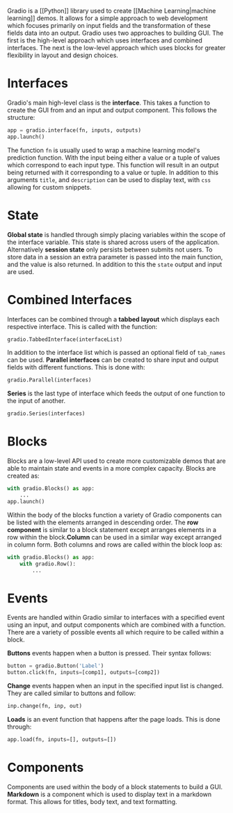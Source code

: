 Gradio is a [[Python]] library used to create [[Machine Learning|machine learning]] demos. It allows for a simple approach to web development which focuses primarily on input fields and the transformation of these fields data into an output. Gradio uses two approaches to building GUI. The first is the high-level approach which uses interfaces and combined interfaces. The next is the low-level approach which uses blocks for greater flexibility in layout and design choices.

# Interfaces
Gradio's main high-level class is the **interface**. This takes a function to create the GUI from and an input and output component. This follows the structure:
```python
app = gradio.interface(fn, inputs, outputs)
app.launch()
```
The function `fn` is usually used to wrap a machine learning model's prediction function. With the input being either a value or a tuple of values which correspond to each input type. This function will result in an output being returned with it corresponding to a value or tuple. In addition to this arguments `title`, and `description` can be used to display text, with `css` allowing for custom snippets.

# State
**Global state** is handled through simply placing variables within the scope of the interface variable. This state is shared across users of the application. Alternatively **session state** only persists between submits not users. To store data in a session an extra parameter is passed into the main function, and the value is also returned. In addition to this the `state` output and input are used.

# Combined Interfaces
Interfaces can be combined through a **tabbed layout** which displays each respective interface. This is called with the function:
```python
gradio.TabbedInterface(interfaceList)
```
In addition to the interface list which is passed an optional field of `tab_names` can be used. **Parallel interfaces** can be created to share input and output fields with different functions. This is done with:
```python
gradio.Parallel(interfaces)
```
**Series** is the last type of interface which feeds the output of one function to the input of another.
```python
gradio.Series(interfaces)
```

# Blocks
Blocks are a low-level API used to create more customizable demos that are able to maintain state and events in a more complex capacity. Blocks are created as:
```python
with gradio.Blocks() as app:
	...
app.launch()
```
Within the body of the blocks function a variety of Gradio components can be listed with the elements arranged in descending order. The **row component** is similar to a block statement except arranges elements in a row within the block.**Column** can be used in a similar way except arranged in column form. Both columns and rows are called within the block loop as:
```python
with gradio.Blocks() as app:
	with gradio.Row():
		...
```

# Events 
Events are handled within Gradio similar to interfaces with a specified event using an input, and output components which are combined with a function. There are a variety of possible events all which require to be called within a block.

**Buttons** events happen when a button is pressed. Their syntax follows:
```python
button = gradio.Button('Label')
button.click(fn, inputs=[comp1], outputs=[comp2])
```
**Change** events happen when an input in the specified input list is changed. They are called similar to buttons and follow:
```python
inp.change(fn, inp, out)
```
**Loads** is an event function that happens after the page loads. This is done through:
```python
app.load(fn, inputs=[], outputs=[])
```

# Components
Components are used within the body of a block statements to build a GUI. **Markdown** is a component which is used to display text in a markdown format. This allows for titles, body text, and text formatting. 
